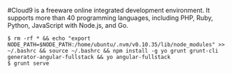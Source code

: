 #Cloud9 is a freeware online integrated development environment. It supports more than 40 programming languages, including PHP, Ruby, Python, JavaScript with Node.js, and Go.

```
$ rm -rf * && echo "export NODE_PATH=$NODE_PATH:/home/ubuntu/.nvm/v0.10.35/lib/node_modules" >> ~/.bashrc && source ~/.bashrc && npm install -g yo grunt grunt-cli generator-angular-fullstack && yo angular-fullstack
$ grunt serve
```